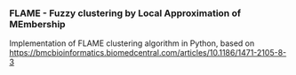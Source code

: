 ### FLAME - Fuzzy clustering by Local Approximation of MEmbership

Implementation of FLAME clustering algorithm in Python, based on https://bmcbioinformatics.biomedcentral.com/articles/10.1186/1471-2105-8-3